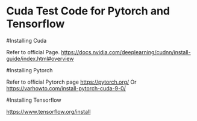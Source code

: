 # Cuda Test Code for Pytorch and Tensorflow

#Installing Cuda

Refer to official Page.
https://docs.nvidia.com/deeplearning/cudnn/install-guide/index.html#overview

#Installing Pytorch 

Refer to official Pytorch page
https://pytorch.org/
Or https://varhowto.com/install-pytorch-cuda-9-0/

#Installing Tensorflow

https://www.tensorflow.org/install
